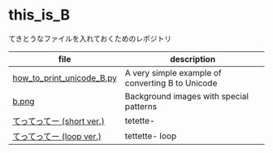 # this_is_B

てきとうなファイルを入れておくためのレポジトリ

| file | description |
| ---- | ---- | 
| [how_to_print_unicode_B.py](./how_to_print_unicode_B.py) | A very simple example of converting B to Unicode |
| [b.png](./b.png) | Background images with special patterns |
| [てってってー (short ver.)](./tettette-_short.wav) | tetette- |
| [てってってー (loop ver.)](./tettette-_loop.wav) | tettette- loop |
